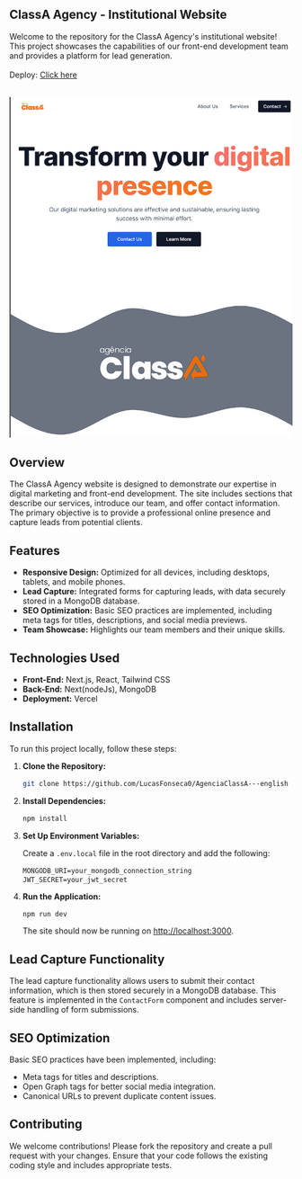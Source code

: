 ## ClassA Agency - Institutional Website

Welcome to the repository for the ClassA Agency's institutional website! This project showcases the capabilities of our front-end development team and provides a platform for lead generation.
<br/>
<br/>
Deploy: <a href="class-a.vercel.app">Click here</a>
<br/>
<br/>

![Class a image](image.png)

## Overview

The ClassA Agency website is designed to demonstrate our expertise in digital marketing and front-end development. The site includes sections that describe our services, introduce our team, and offer contact information. The primary objective is to provide a professional online presence and capture leads from potential clients.

## Features

- **Responsive Design:** Optimized for all devices, including desktops, tablets, and mobile phones.
- **Lead Capture:** Integrated forms for capturing leads, with data securely stored in a MongoDB database.
- **SEO Optimization:** Basic SEO practices are implemented, including meta tags for titles, descriptions, and social media previews.
- **Team Showcase:** Highlights our team members and their unique skills.

## Technologies Used

- **Front-End:** Next.js, React, Tailwind CSS
- **Back-End:** Next(nodeJs), MongoDB
- **Deployment:** Vercel

## Installation

To run this project locally, follow these steps:

1. **Clone the Repository:**

   ```bash
   git clone https://github.com/LucasFonseca0/AgenciaClassA---english
   ```

2. **Install Dependencies:**

   ```bash
   npm install
   ```

3. **Set Up Environment Variables:**

   Create a `.env.local` file in the root directory and add the following:

   ```
   MONGODB_URI=your_mongodb_connection_string
   JWT_SECRET=your_jwt_secret
   ```

4. **Run the Application:**

   ```bash
   npm run dev
   ```

   The site should now be running on [http://localhost:3000](http://localhost:3000).


## Lead Capture Functionality

The lead capture functionality allows users to submit their contact information, which is then stored securely in a MongoDB database. This feature is implemented in the `ContactForm` component and includes server-side handling of form submissions.

## SEO Optimization

Basic SEO practices have been implemented, including:

- Meta tags for titles and descriptions.
- Open Graph tags for better social media integration.
- Canonical URLs to prevent duplicate content issues.

## Contributing

We welcome contributions! Please fork the repository and create a pull request with your changes. Ensure that your code follows the existing coding style and includes appropriate tests.

